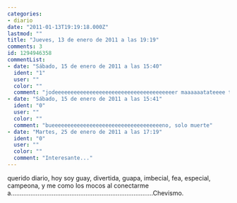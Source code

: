 ```yaml
---
categories:
- diario
date: "2011-01-13T19:19:18.000Z"
lastmod: ""
title: "Jueves, 13 de enero de 2011 a las 19:19"
comments: 3
id: 1294946358
commentList:
- date: "Sábado, 15 de enero de 2011 a las 15:40"
  ident: "1"
  user: ""
  color: ""
  comment: "jodeeeeeeeeeeeeeeeeeeeeeeeeeeeeeeeeeeeeeer maaaaaatateeee tuuuu"
- date: "Sábado, 15 de enero de 2011 a las 15:41"
  ident: "0"
  user: ""
  color: ""
  comment: "bueeeeeeeeeeeeeeeeeeeeeeeeeeeeeeeeeeeno, solo muerte"
- date: "Martes, 25 de enero de 2011 a las 17:19"
  ident: "0"
  user: ""
  color: ""
  comment: "Interesante..."
---
```


querido diario, hoy soy guay, divertida, guapa, imbecial, fea, especial, campeona, y me como los mocos al conectarme a................................................................................Chevismo.